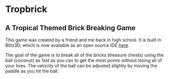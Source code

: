 # Tropbrick

## A Tropical Themed Brick Breaking Game

This game was created by a friend and me back in high school.  It is built in Blitz3D, which is now available as an open source IDE [here](https://github.com/blitz-research/blitz3d).

The goal of the game is to break all of the bricks (treasure chests) using the ball (coconut) as fast as you can to get the most points without losing all of your lives.  The velocity of the ball can be adjusted slightly by moving the paddle as you hit the ball.
